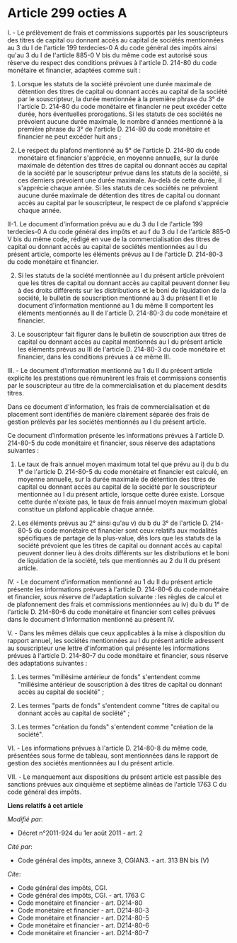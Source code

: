 # Article 299 octies A

I. - Le prélèvement de frais et commissions supportés par les souscripteurs des titres de capital ou donnant accès au capital
de sociétés mentionnées au 3 du I de l'article 199 terdecies-0 A du code général des impôts ainsi qu'au 3 du I de l'article
885-0 V bis du même code est autorisé sous réserve du respect des conditions prévues à l'article D. 214-80 du code monétaire
et financier, adaptées comme suit :

1. Lorsque les statuts de la société prévoient une durée maximale de détention des titres de capital ou donnant accès au
capital de la société par le souscripteur, la durée mentionnée à la première phrase du 3° de l'article D. 214-80 du code
monétaire et financier ne peut excéder cette durée, hors éventuelles prorogations. Si les statuts de ces sociétés ne
prévoient aucune durée maximale, le nombre d'années mentionné à la première phrase du 3° de l'article D. 214-80 du code
monétaire et financier ne peut excéder huit ans ;

2. Le respect du plafond mentionné au 5° de l'article D. 214-80 du code monétaire et financier s'apprécie, en moyenne
annuelle, sur la durée maximale de détention des titres de capital ou donnant accès au capital de la société par le
souscripteur prévue dans les statuts de la société, si ces derniers prévoient une durée maximale. Au-delà de cette durée, il
s'apprécie chaque année. Si les statuts de ces sociétés ne prévoient aucune durée maximale de détention des titres de capital
ou donnant accès au capital par le souscripteur, le respect de ce plafond s'apprécie chaque année.

II-1. Le document d'information prévu au e du 3 du I de l'article 199 terdecies-0 A du code général des impôts et au f du 3
du I de l'article 885-0 V bis du même code, rédigé en vue de la commercialisation des titres de capital ou donnant accès au
capital de sociétés mentionnées au I du présent article, comporte les éléments prévus au I de l'article D. 214-80-3 du code
monétaire et financier.

2. Si les statuts de la société mentionnée au I du présent article prévoient que les titres de capital ou donnant accès au
capital peuvent donner lieu à des droits différents sur les distributions et le boni de liquidation de la société, le
bulletin de souscription mentionné au 3 du présent II et le document d'information mentionné au 1 du même II comportent les
éléments mentionnés au II de l'article D. 214-80-3 du code monétaire et financier.

3. Le souscripteur fait figurer dans le bulletin de souscription aux titres de capital ou donnant accès au capital mentionnés
au I du présent article les éléments prévus au III de l'article D. 214-80-3 du code monétaire et financier, dans les
conditions prévues à ce même III.

III. - Le document d'information mentionné au 1 du II du présent article explicite les prestations que rémunèrent les frais
et commissions consentis par le souscripteur au titre de la commercialisation et du placement desdits titres.

Dans ce document d'information, les frais de commercialisation et de placement sont identifiés de manière clairement séparée
des frais de gestion prélevés par les sociétés mentionnés au I du présent article.

Ce document d'information présente les informations prévues à l'article D. 214-80-5 du code monétaire et financier, sous
réserve des adaptations suivantes :

1. Le taux de frais annuel moyen maximum total tel que prévu au i) du b du 1° de l'article D. 214-80-5 du code monétaire et
financier est calculé, en moyenne annuelle, sur la durée maximale de détention des titres de capital ou donnant accès au
capital de la société par le souscripteur mentionnée au I du présent article, lorsque cette durée existe. Lorsque cette durée
n'existe pas, le taux de frais annuel moyen maximum global constitue un plafond applicable chaque année.

2. Les éléments prévus au 2° ainsi qu'au v) du b du 3° de l'article D. 214-80-5 du code monétaire et financier sont ceux
relatifs aux modalités spécifiques de partage de la plus-value, dès lors que les statuts de la société prévoient que les
titres de capital ou donnant accès au capital peuvent donner lieu à des droits différents sur les distributions et le boni de
liquidation de la société, tels que mentionnés au 2 du II du présent article.

IV. - Le document d'information mentionné au 1 du II du présent article présente les informations prévues à l'article D.
214-80-6 du code monétaire et financier, sous réserve de l'adaptation suivante : les règles de calcul et de plafonnement des
frais et commissions mentionnées au iv) du b du 1° de l'article D. 214-80-6 du code monétaire et financier sont celles
prévues dans le document d'information mentionné au présent IV.

V. - Dans les mêmes délais que ceux applicables à la mise à disposition du rapport annuel, les sociétés mentionnées au I du
présent article adressent au souscripteur une lettre d'information qui présente les informations prévues à l'article D.
214-80-7 du code monétaire et financier, sous réserve des adaptations suivantes :

1. Les termes "millésime antérieur de fonds" s'entendent comme "millésime antérieur de souscription à des titres de capital
ou donnant accès au capital de société" ;

2. Les termes "parts de fonds" s'entendent comme "titres de capital ou donnant accès au capital de société" ;

3. Les termes "création du fonds" s'entendent comme "création de la société".

VI. - Les informations prévues à l'article D. 214-80-8 du même code, présentées sous forme de tableau, sont mentionnées dans
le rapport de gestion des sociétés mentionnées au I du présent article.

VII. - Le manquement aux dispositions du présent article est passible des sanctions prévues aux cinquième et septième alinéas
de l'article 1763 C du code général des impôts.

**Liens relatifs à cet article**

_Modifié par_:

  - Décret n°2011-924 du 1er août 2011 - art. 2

_Cité par_:

  - Code général des impôts, annexe 3, CGIAN3. - art. 313 BN bis (V)

_Cite_:

  - Code général des impôts, CGI.
  - Code général des impôts, CGI. - art. 1763 C
  - Code monétaire et financier - art. D214-80
  - Code monétaire et financier - art. D214-80-3
  - Code monétaire et financier - art. D214-80-5
  - Code monétaire et financier - art. D214-80-6
  - Code monétaire et financier - art. D214-80-7

